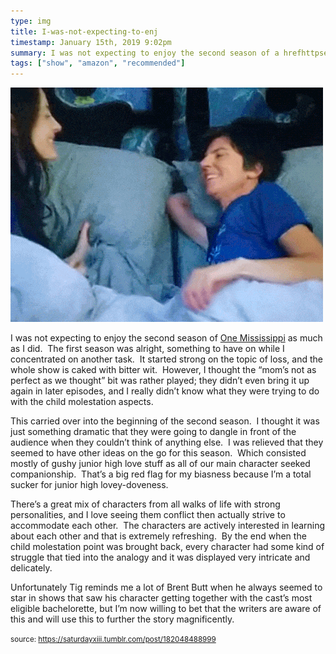 ```yaml
---
type: img
title: I-was-not-expecting-to-enj
timestamp: January 15th, 2019 9:02pm
summary: I was not expecting to enjoy the second season of a hrefhttpsenwikipediaorgwikiOneMississippiTVseries targetblankOne MississippiThis carried over into the beginning of the second season  I thought it was just something dramatic that they were going to dangle in front of the audThere’s a great mix of characters from all walks of life with strong personalities and I love seeing them conflict then actually strive to accommodateUnfortunately Tig reminds me a lot of Brent Butt when he always seemed to star in shows that saw his character getting together with the cast’s most el
tags: ["show", "amazon", "recommended"]
---
```

<img src="../media/182048488999.gif"/>
                                                                                          <div class="caption"><p>I was not expecting to enjoy the second season of <a href="https://en.wikipedia.org/wiki/One_Mississippi_(TV_series)" target="_blank">One Mississippi</a> as much as I did.  The first season was alright, something to have on while I concentrated on another task.  It started strong on the topic of loss, and the whole show is caked with bitter wit.  However, I thought the “mom’s not as perfect as we thought” bit was rather played; they didn’t even bring it up again in later episodes, and I really didn’t know what they were trying to do with the child molestation aspects.</p><p>This carried over into the beginning of the second season.  I thought it was just something dramatic that they were going to dangle in front of the audience when they couldn’t think of anything else.  I was relieved that they seemed to have other ideas on the go for this season.  Which consisted mostly of gushy junior high love stuff as all of our main character seeked companionship.  That’s a big red flag for my biasness because I’m a total sucker for junior high lovey-doveness.  </p><p>There’s a great mix of characters from all walks of life with strong personalities, and I love seeing them conflict then actually strive to accommodate each other.  The characters are actively interested in learning about each other and that is extremely refreshing.  By the end when the child molestation point was brought back, every character had some kind of struggle that tied into the analogy and it was displayed very intricate and delicately.</p><p>Unfortunately Tig reminds me a lot of Brent Butt when he always seemed to star in shows that saw his character getting together with the cast’s most eligible bachelorette, but I’m now willing to bet that the writers are aware of this and will use this to further the story magnificently.</p> </div>
                                    
                
                
                
                
                                
<small>source: https://saturdayxiii.tumblr.com/post/182048488999</small>